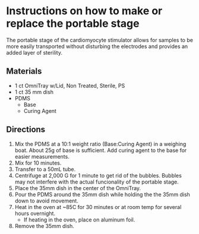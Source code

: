 # Instructions on how to make or replace the portable stage

The portable stage of the cardiomyocyte stimulator allows for samples to be more easily transported without disturbing the electrodes and provides an added layer of sterility.

## Materials
* 1 ct OmniTray w/Lid, Non Treated, Sterile, PS
* 1 ct 35 mm dish
* PDMS
  * Base
  * Curing Agent

## Directions
1. Mix the PDMS at a 10:1 weight ratio (Base:Curing Agent) in a weighing boat.  About 25g of base is sufficient.  Add curing agent to the base for easier measurements.
2. Mix for 10 minutes.
3. Transfer to a 50mL tube.
4. Centrifuge at 2,000 G for 1 minute to get rid of the bubbles.  Bubbles may not interfere with the actual funcionality of the portable stage.
5. Place the 35mm dish in the center of the OmniTray.
6. Pour the PDMS around the 35mm dish while holding the the 35mm dish down to avoid movement.
5. Heat in the oven at ~85C for 30 minutes or at room temp for several hours overnight.
    * If heating in the oven, place on aluminum foil.
6. Remove the 35mm dish.
